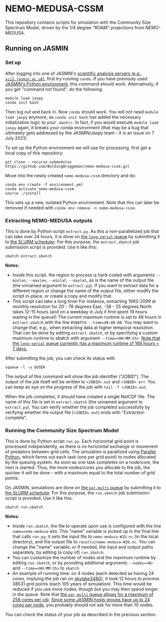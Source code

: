 # NEMO-MEDUSA-CSSM

This repository contains scripts for simulation with the Community Size Spectrum Model, driven by the 1/4 degree "ROAM" projections from NEMO-MEDUSA.

## Running on JASMIN

### Set up

After logging into one of JASMIN's [scientific analysis servers (e.g., `sci2.jasmin.ac.uk`)](https://help.jasmin.ac.uk/article/121-sci-servers), first try running `conda`.
If you have previouly used [JASMIN's Python environment](https://help.jasmin.ac.uk/article/4729-jaspy-envs), this command should work.
Alternatively, if you get "command not found", do the following:

```
module load jaspy
conda init bash
```

Then log out and back in. Now `conda` should work. You will not need `module load jaspy` anymore, as `conda init bash` has added the necessary initialization logic to your `.bashrc`. In fact, if you would execute `module load jaspy` again, it breaks your conda environment (that may be a bug that ultimately gets addressed by the JASMIN/Jaspy team - it is an issue on 7 July 2021).

To set up the Python environment we will use for processing, first get a local copy of this repository:

```
git clone --recurse-submodules https://github.com/BoldingBruggeman/nemo-medusa-cssm.git
```

Move into the newly created `nemo-medusa-cssm` directory and do:

```
conda env create -f environment.yml
conda activate nemo-medusa-cssm
source ./install
```

This sets up a new, isolated Python environment. Note that this can later be removed if needed with `conda env remove -n nemo-medusa-cssm`.

### Extracting NEMO-MEDUSA outputs

This is done by Python script `extract.py`. As this a non-parallelized job that can take over 24 hours, it is done on [the `long-serial` queue](https://help.jasmin.ac.uk/article/4881-lotus-queues) by submitting it to [the SLURM scheduler](https://help.jasmin.ac.uk/article/4880-batch-scheduler-slurm-overview). For this purpose, the `extract.sbatch` job submission script is provided. Use it like this:

```
sbatch extract.sbatch
```

**Notes:**
* Inside this script, the region to process is hard-coded with arguments `--minlon`, `--maxlon`, `--minlat`, `--maxlat`, as is the name of the output file (the unnamed argument to `extract.py`). If you want to extract data for a different region or change the name of the output file, either modify the script in-place, or create a copy and modify that.
* This script can take a long time! For instance, extracting 1993-2099 at monthly resolution for 20 - 78 degrees East, -38 - 25 degrees North takes 12-15 hours (and on a weekday in July it first spent 19 hours waiting in the queue!) The current maximum runtime is set to 48 hours in `extract.sbatch` with the line `#SBATCH --time=48:00:00`. You may want to change that, e.g., when extracting data at higher temporal resolution. That can be done by editing `extract.sbatch`, or by specifying a custom maximum runtime to sbatch with argument `--time=<HH:MM:SS>`. [Note that the `long-serial` queue currently has a maximum runtime of 168 hours = 7 days.](https://help.jasmin.ac.uk/article/4881-lotus-queues)

After submitting the job, you can check its status with

```
squeue -l -u $USER
```

The output of this command will show the job identifier ("JOBID").
The output of the job itself will be written to `<JOBID>.out` and `<JOBID>.err`.
You can keep an eye on the progress of the job with `tail -f <JOBID>.out`.

When the job completes, it should have created a single NetCDF file. The name of this file is set in `extract.sbatch` (the unnamed argument to `extract.py`). You can verify whether the job completed successfully by verifying whether the output file (`<JOBID>.out`) ends with "Extraction complete".

### Running the Community Size Spectrum Model

This is done by Python script `run.py`. Each horizontal grid point is processed independently, as there is no horizontal exchange or movement of predators between grid cells. The simulation is parallized using [Parallel Python](https://www.parallelpython.com/), which farms out each task (one per grid point) to nodes allocated by the queuing system. As soon as one task completes on a node/core, the next is started. Thus, the more nodes/cores you allocate to the job, the quicker it will be done - with a maximum equal to the total number of grid points.

On JASMIN, simulations are done on [the `par-multi` queue](https://help.jasmin.ac.uk/article/4881-lotus-queues) by submitting it to [the SLURM scheduler](https://help.jasmin.ac.uk/article/4880-batch-scheduler-slurm-overview). For this purpose, the `run.sbatch` job submission script is provided. Use it like this:

```
sbatch run.sbatch
```

**Notes:**
* Inside `run.sbatch`, the file to operate upon use is configured with the line `name=nemo-medusa-WIO`. This "name" variable is picked up in the final line that calls `run.py`; it sets the input file to `nemo-medusa-WIO.nc` (in the local directory), and the output file to `results/nemo-medusa-WIO.nc`. You can change the "name" variable, or if needed, the input and output paths separately, by editing (a copy of) `run.sbatch`.
* You can customize the number of nodes and the maximum runtime by editing `run.sbatch`, or by providing additional arguments `--nodes=<N>` and `--time=<HH:MM:SS>` to `sbatch`.
* An example of running time: on 4 nodes (each detected as having 24 cores, implying the job ran on [skylake348G](https://help.jasmin.ac.uk/article/4932-lotus-cluster-specification)), it took 12 hours to process 38531 grid points (each 105 years of simulation). This time would be reduced if you use more nodes, though but you may then spend longer in the queue. Note that [the `par-multi` queue allows for a maximum of 256 cores per job](https://help.jasmin.ac.uk/article/4881-lotus-queues). [Since some JASMIN hosts groups have up to 24 cores per node](https://help.jasmin.ac.uk/article/4932-lotus-cluster-specification), you probably should not ask for more than 10 nodes.

You can check the status of your job as described in the previous section.
